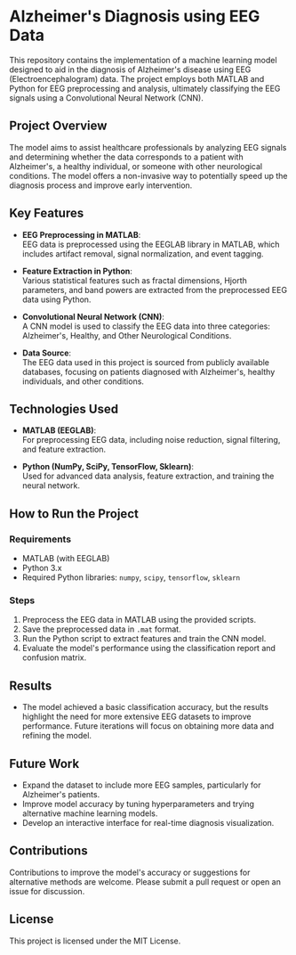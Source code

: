# Alzheimer's Diagnosis using EEG Data

This repository contains the implementation of a machine learning model designed to aid in the diagnosis of Alzheimer's disease using EEG (Electroencephalogram) data. The project employs both MATLAB and Python for EEG preprocessing and analysis, ultimately classifying the EEG signals using a Convolutional Neural Network (CNN).

## Project Overview
The model aims to assist healthcare professionals by analyzing EEG signals and determining whether the data corresponds to a patient with Alzheimer's, a healthy individual, or someone with other neurological conditions. The model offers a non-invasive way to potentially speed up the diagnosis process and improve early intervention.

## Key Features
- **EEG Preprocessing in MATLAB**:  
  EEG data is preprocessed using the EEGLAB library in MATLAB, which includes artifact removal, signal normalization, and event tagging.
  
- **Feature Extraction in Python**:  
  Various statistical features such as fractal dimensions, Hjorth parameters, and band powers are extracted from the preprocessed EEG data using Python.

- **Convolutional Neural Network (CNN)**:  
  A CNN model is used to classify the EEG data into three categories: Alzheimer's, Healthy, and Other Neurological Conditions.

- **Data Source**:  
  The EEG data used in this project is sourced from publicly available databases, focusing on patients diagnosed with Alzheimer's, healthy individuals, and other conditions.

## Technologies Used
- **MATLAB (EEGLAB)**:  
  For preprocessing EEG data, including noise reduction, signal filtering, and feature extraction.
  
- **Python (NumPy, SciPy, TensorFlow, Sklearn)**:  
  Used for advanced data analysis, feature extraction, and training the neural network.

## How to Run the Project
### Requirements
- MATLAB (with EEGLAB)
- Python 3.x
- Required Python libraries: `numpy`, `scipy`, `tensorflow`, `sklearn`

### Steps
1. Preprocess the EEG data in MATLAB using the provided scripts.
2. Save the preprocessed data in `.mat` format.
3. Run the Python script to extract features and train the CNN model.
4. Evaluate the model's performance using the classification report and confusion matrix.

## Results
- The model achieved a basic classification accuracy, but the results highlight the need for more extensive EEG datasets to improve performance. Future iterations will focus on obtaining more data and refining the model.

## Future Work
- Expand the dataset to include more EEG samples, particularly for Alzheimer's patients.
- Improve model accuracy by tuning hyperparameters and trying alternative machine learning models.
- Develop an interactive interface for real-time diagnosis visualization.

## Contributions
Contributions to improve the model's accuracy or suggestions for alternative methods are welcome. Please submit a pull request or open an issue for discussion.

## License
This project is licensed under the MIT License.
